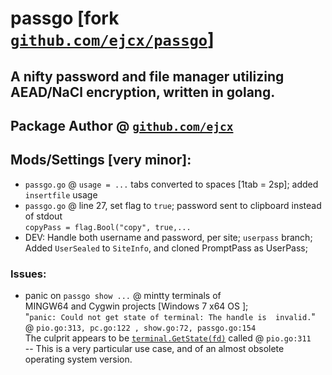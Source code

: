 # passgo [fork [`github.com/ejcx/passgo`](https://github.com/ejcx/passgo)]
## A nifty password and file manager utilizing AEAD/NaCl encryption, written in golang.  

## Package Author @ [`github.com/ejcx`](https://github.com/ejcx)  

## Mods/Settings [very minor]:  
- `passgo.go` @ `usage = ...` tabs converted to spaces [1tab = 2sp]; added `insertfile` usage  
- `passgo.go` @ line 27, set flag to `true`; password sent to clipboard instead of stdout  
   `copyPass = flag.Bool("copy", true,...`   
- DEV: Handle both username and password, per site; `userpass` branch;  
Added `UserSealed` to `SiteInfo`, and cloned PromptPass as UserPass;    
  
### Issues: 
- panic on `passgo show ...` @ mintty terminals of   
MINGW64 and Cygwin projects [Windows 7 x64 OS ];  
"`panic: Could not get state of terminal: The handle is  invalid.`"  
@ `pio.go:313, pc.go:122 , show.go:72, passgo.go:154`  
The culprit appears to be [`terminal.GetState(fd)`](https://github.com/golang/crypto/blob/master/ssh/terminal/util.go#L63) called @ `pio.go:311`  
-- This is a very particular use case, and of an almost obsolete operating system version.